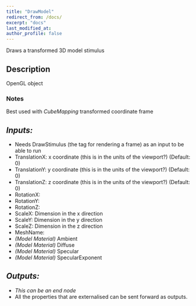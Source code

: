 ```yaml
---
title: "DrawModel"
redirect_from: /docs/
excerpt: "docs"
last_modified_at: 
author_profile: false
---
```

Draws a transformed 3D model stimulus

## Description
OpenGL object 
### Notes
Best used with _CubeMapping_ transformed coordinate frame

## _Inputs:_ 
* Needs DrawStimulus (the tag for rendering a frame) as an input to be able to run
* TranslationX: x coordinate (this is in the units of the viewport?) (Default: 0)
* TranslationY: y coordinate (this is in the units of the viewport?) (Default: 0)
* TranslationZ: z coordinate (this is in the units of the viewport?) (Default: 0)
* RotationX:
* RotationY:
* RotationZ:
* ScaleX: Dimension in the x direction
* ScaleY: Dimension in the y direction
* ScaleZ: Dimension in the z direction
* MeshName: 
* _(Model Material)_ Ambient
* _(Model Material)_ Diffuse
* _(Model Material)_ Specular
* _(Model Material)_ SpecularExponent

## _Outputs:_
* _This can be an end node_
* All the properties that are externalised can be sent forward as outputs.
